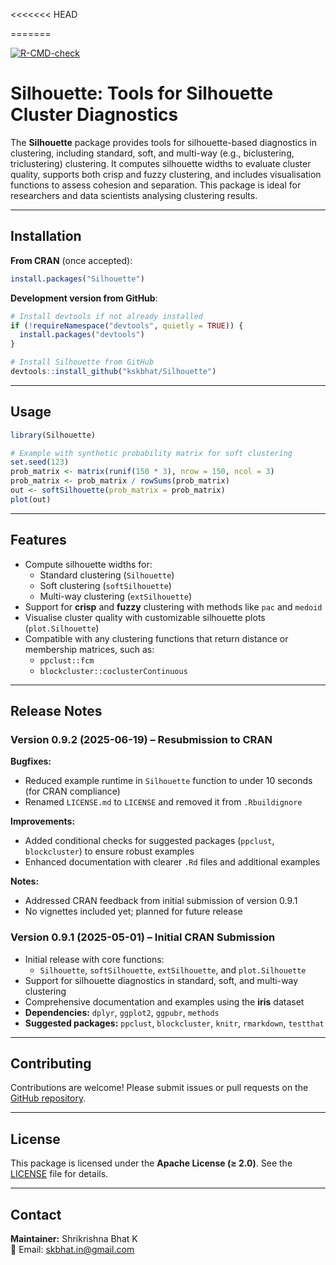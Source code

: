 <<<<<<< HEAD

=======
<!-- badges: start -->
[![R-CMD-check](https://github.com/kskbhat/Silhouette/actions/workflows/R-CMD-check.yaml/badge.svg)](https://github.com/kskbhat/Silhouette/actions/workflows/R-CMD-check.yaml)
<!-- badges: end -->
# Silhouette: Tools for Silhouette Cluster Diagnostics

The **Silhouette** package provides tools for silhouette-based diagnostics in clustering, including standard, soft, and multi-way (e.g., biclustering, triclustering) clustering. It computes silhouette widths to evaluate cluster quality, supports both crisp and fuzzy clustering, and includes visualisation functions to assess cohesion and separation. This package is ideal for researchers and data scientists analysing clustering results.

---

## Installation

**From CRAN** (once accepted):

```r
install.packages("Silhouette")
```

**Development version from GitHub**:

```r
# Install devtools if not already installed
if (!requireNamespace("devtools", quietly = TRUE)) {
  install.packages("devtools")
}

# Install Silhouette from GitHub
devtools::install_github("kskbhat/Silhouette")
```

---

## Usage

```r
library(Silhouette)

# Example with synthetic probability matrix for soft clustering
set.seed(123)
prob_matrix <- matrix(runif(150 * 3), nrow = 150, ncol = 3)
prob_matrix <- prob_matrix / rowSums(prob_matrix)
out <- softSilhouette(prob_matrix = prob_matrix)
plot(out)
```

---

## Features

* Compute silhouette widths for:
  * Standard clustering (`Silhouette`)
  * Soft clustering (`softSilhouette`)
  * Multi-way clustering (`extSilhouette`)
* Support for **crisp** and **fuzzy** clustering with methods like `pac` and `medoid`
* Visualise cluster quality with customizable silhouette plots (`plot.Silhouette`)
* Compatible with any clustering functions that return distance or membership matrices, such as:
  * `ppclust::fcm`
  * `blockcluster::coclusterContinuous`

---

## Release Notes

### Version 0.9.2 (2025-06-19) – Resubmission to CRAN

**Bugfixes:**

* Reduced example runtime in `Silhouette` function to under 10 seconds (for CRAN compliance)
* Renamed `LICENSE.md` to `LICENSE` and removed it from `.Rbuildignore`

**Improvements:**

* Added conditional checks for suggested packages (`ppclust`, `blockcluster`) to ensure robust examples
* Enhanced documentation with clearer `.Rd` files and additional examples

**Notes:**

* Addressed CRAN feedback from initial submission of version 0.9.1
* No vignettes included yet; planned for future release

### Version 0.9.1 (2025-05-01) – Initial CRAN Submission

* Initial release with core functions:
  * `Silhouette`, `softSilhouette`, `extSilhouette`, and `plot.Silhouette`
* Support for silhouette diagnostics in standard, soft, and multi-way clustering
* Comprehensive documentation and examples using the **iris** dataset
* **Dependencies:** `dplyr`, `ggplot2`, `ggpubr`, `methods`
* **Suggested packages:** `ppclust`, `blockcluster`, `knitr`, `rmarkdown`, `testthat`

---

## Contributing

Contributions are welcome! Please submit issues or pull requests on the [GitHub repository](https://github.com/kskbhat/Silhouette).

---

## License

This package is licensed under the **Apache License (≥ 2.0)**. See the [LICENSE](LICENSE) file for details.

---

## Contact

**Maintainer:** Shrikrishna Bhat K  
📧 Email: [skbhat.in@gmail.com](mailto:skbhat.in@gmail.com)

